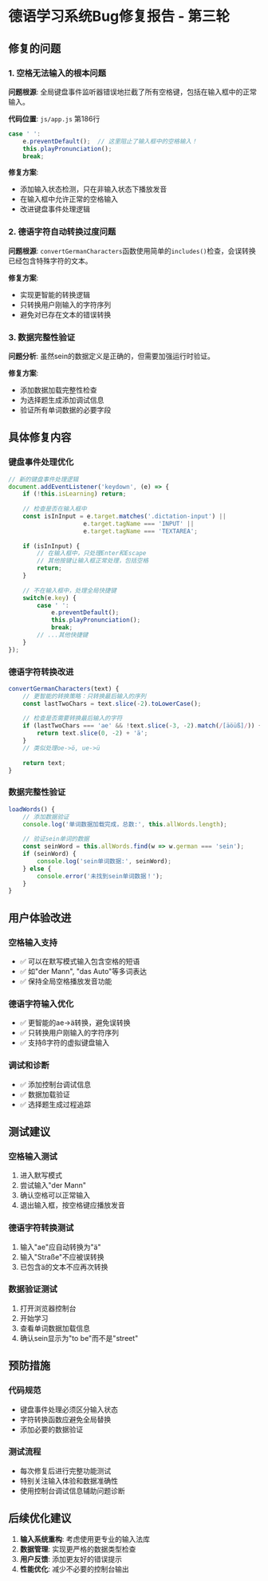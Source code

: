 # 德语学习系统Bug修复报告 - 第三轮

## 修复的问题

### 1. 空格无法输入的根本问题
**问题根源**: 全局键盘事件监听器错误地拦截了所有空格键，包括在输入框中的正常输入。

**代码位置**: `js/app.js` 第186行
```javascript
case ' ':
    e.preventDefault();  // 这里阻止了输入框中的空格输入！
    this.playPronunciation();
    break;
```

**修复方案**:
- 添加输入状态检测，只在非输入状态下播放发音
- 在输入框中允许正常的空格输入
- 改进键盘事件处理逻辑

### 2. 德语字符自动转换过度问题
**问题根源**: `convertGermanCharacters`函数使用简单的`includes()`检查，会误转换已经包含特殊字符的文本。

**修复方案**:
- 实现更智能的转换逻辑
- 只转换用户刚输入的字符序列
- 避免对已存在文本的错误转换

### 3. 数据完整性验证
**问题分析**: 虽然sein的数据定义是正确的，但需要加强运行时验证。

**修复方案**:
- 添加数据加载完整性检查
- 为选择题生成添加调试信息
- 验证所有单词数据的必要字段

## 具体修复内容

### 键盘事件处理优化
```javascript
// 新的键盘事件处理逻辑
document.addEventListener('keydown', (e) => {
    if (!this.isLearning) return;
    
    // 检查是否在输入框中
    const isInInput = e.target.matches('.dictation-input') || 
                     e.target.tagName === 'INPUT' || 
                     e.target.tagName === 'TEXTAREA';
    
    if (isInInput) {
        // 在输入框中，只处理Enter和Escape
        // 其他按键让输入框正常处理，包括空格
        return;
    }
    
    // 不在输入框中，处理全局快捷键
    switch(e.key) {
        case ' ':
            e.preventDefault();
            this.playPronunciation();
            break;
        // ...其他快捷键
    }
});
```

### 德语字符转换改进
```javascript
convertGermanCharacters(text) {
    // 更智能的转换策略：只转换最后输入的序列
    const lastTwoChars = text.slice(-2).toLowerCase();
    
    // 检查是否需要转换最后输入的字符
    if (lastTwoChars === 'ae' && !text.slice(-3, -2).match(/[äöüß]/)) {
        return text.slice(0, -2) + 'ä';
    }
    // 类似处理oe->ö, ue->ü
    
    return text;
}
```

### 数据完整性验证
```javascript
loadWords() {
    // 添加数据验证
    console.log('单词数据加载完成，总数:', this.allWords.length);
    
    // 验证sein单词的数据
    const seinWord = this.allWords.find(w => w.german === 'sein');
    if (seinWord) {
        console.log('sein单词数据:', seinWord);
    } else {
        console.error('未找到sein单词数据！');
    }
}
```

## 用户体验改进

### 空格输入支持
- ✅ 可以在默写模式输入包含空格的短语
- ✅ 如"der Mann", "das Auto"等多词表达
- ✅ 保持全局空格播放发音功能

### 德语字符输入优化
- ✅ 更智能的ae→ä转换，避免误转换
- ✅ 只转换用户刚输入的字符序列
- ✅ 支持ß字符的虚拟键盘输入

### 调试和诊断
- ✅ 添加控制台调试信息
- ✅ 数据加载验证
- ✅ 选择题生成过程追踪

## 测试建议

### 空格输入测试
1. 进入默写模式
2. 尝试输入"der Mann"
3. 确认空格可以正常输入
4. 退出输入框，按空格键应播放发音

### 德语字符转换测试
1. 输入"ae"应自动转换为"ä"
2. 输入"Straße"不应被误转换
3. 已包含ä的文本不应再次转换

### 数据验证测试
1. 打开浏览器控制台
2. 开始学习
3. 查看单词数据加载信息
4. 确认sein显示为"to be"而不是"street"

## 预防措施

### 代码规范
- 键盘事件处理必须区分输入状态
- 字符转换函数应避免全局替换
- 添加必要的数据验证

### 测试流程
- 每次修复后进行完整功能测试
- 特别关注输入体验和数据准确性
- 使用控制台调试信息辅助问题诊断

## 后续优化建议

1. **输入系统重构**: 考虑使用更专业的输入法库
2. **数据管理**: 实现更严格的数据类型检查
3. **用户反馈**: 添加更友好的错误提示
4. **性能优化**: 减少不必要的控制台输出 